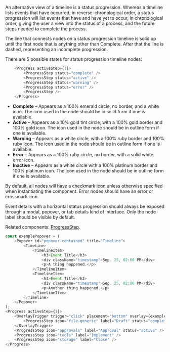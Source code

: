 An alternative view of a timeline is a status progression.  Whereas a timeline lists events that have occurred, in reverse-chronological order, a status progression will list events that have and have yet to occur, in chronological order, giving the user a view into the status of a process, and the future steps needed to complete the process.

The line that connects nodes on a status progression timeline is solid up until the first node that is anything other than Complete. After that the line is dashed, representing an incomplete progression.  

There are 5 possible states for status progression timeline nodes:

``` js noeditor
    <Progress activeStep={1}>
        <ProgressStep status="complete" />
        <ProgressStep status="active" />
        <ProgressStep status="warning" />
        <ProgressStep status="error" />
        <ProgressStep />
    </Progress>
```

* **Complete** – Appears as a 100% emerald circle, no border, and a white icon. The icon used in the node should be in solid form if one is available.
* **Active** – Appears as a 10% gold tint circle, with a 100% gold border and 100% gold icon. The icon used in the node should be in outline form if one is available.
* **Warning** – Appears as a white circle, with a 100% ruby border and 100% ruby icon.  The icon used in the node should be in outline form if one is available.
* **Error** – Appears as a 100% ruby circle, no border, with a solid white error icon.
* **Inactive** – Appears as a white circle with a 100% platinum border and 100% platinum icon. The icon used in the node should be in outline form if one is available.

By default, all nodes will have a checkmark icon unless otherwise specified when instantiating the component. Error nodes should have an error or crossmark icon.

Event details with a horizontal status progression should always be exposed through a modal, popover, or tab details kind of interface.  Only the node label should be visible by default.

Related components: [ProgressStep](https://forge.pnl.gov/standards/#/pnnl-react-core/ProgressStep).

``` js
const examplePopover = (
    <Popover id="popover-contained" title="Timeline">
        <Timeline>
            <TimelineItem>
                <h3>Event Title</h3>
                <div className="timestamp">Sep. 25, 02:00 PM</div>
                <p>A thing happened.</p>
            </TimelineItem>
            <TimelineItem>
                <h3>Event Title</h3>
                <div className="timestamp">Sep. 25, 02:00 PM</div>
                <p>Another thing happened.</p>
            </TimelineItem>
        </Timeline>
    </Popover>
);
<Progress activeStep={1}>
    <OverlayTrigger trigger="click" placement="bottom" overlay={examplePopover} rootClose>
        <ProgressStep icon="file-generic" label="Draft" status="complete" />
    </OverlayTrigger>
    <ProgressStep icon="approvals" label="Approval" status="active" />
    <ProgressStep icon="tools" label="Implement" />
    <ProgressStep icon="storage" label="Close" />
</Progress>
```